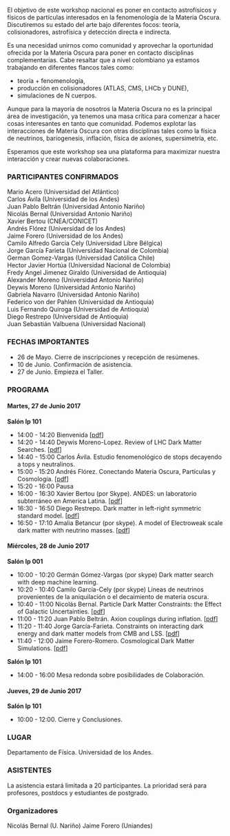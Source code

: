 
El objetivo de este workshop nacional es poner en contacto astrofísicos y físicos de partículas interesados en la fenomenología de la Materia Oscura. Discutiremos su estado del arte bajo diferentes focos: teoría, colisionadores, astrofísica y detección directa e indirecta.

Es una necesidad unirnos como comunidad y aprovechar la oportunidad ofrecida por la Materia Oscura para poner en contacto disciplinas complementarias. Cabe resaltar que a nivel colombiano ya estamos trabajando en diferentes flancos tales como:

* teoría + fenomenología,
* producción en colisionadores (ATLAS, CMS, LHCb y DUNE),
* simulaciones de N cuerpos.

Aunque para la mayoría de nosotros la Materia Oscura no es la principal área de investigación, ya tenemos una masa crítica para comenzar a hacer cosas interesantes en tanto que comunidad. Podemos explotar las interacciones de Materia Oscura con otras disciplinas tales como la física de neutrinos, bariogenesis, inflación, física de axiones, supersimetría, etc.

Esperamos que este workshop sea una plataforma para maximizar nuestra interacción y crear nuevas colaboraciones.

### PARTICIPANTES CONFIRMADOS

Mario Acero (Universidad del Atlántico)  
Carlos Ávila (Universidad de los Andes)  
Juan Pablo Beltrán (Universidad Antonio Nariño)  
Nicolás Bernal (Universidad Antonio Nariño)  
Xavier Bertou (CNEA/CONICET)  
Andrés Flórez (Universidad de los Andes)  
Jaime Forero (Universidad de los Andes)  
Camilo Alfredo  Garcia Cely	(Universidad Libre Bélgica)  
Jorge 	García Farieta (Universidad Nacional de Colombia)  
German 	Gomez-Vargas (Universidad Católica Chile)  
Hector Javier Hortúa (Universidad Nacional de Colombia)  
Fredy Angel	Jimenez Giraldo (Universidad de Antioquia)  
Alexander Moreno (Universidad Antonio Nariño)  
Deywis Moreno (Universidad Antonio Nariño)  
Gabriela Navarro (Universidad Antonio Nariño)  
Federico von der Pahlen (Universidad de Antioquia)  
Luis Fernando Quiroga (Universidad de Antioquia)  
Diego Restrepo (Universidad de Antioquia)   
Juan Sebastián Valbuena (Universidad Nacional)    


### FECHAS IMPORTANTES

- 26 de Mayo. Cierre de inscripciones y recepción de resúmenes.
- 10 de Junio. Confirmación de asistencia.
- 27 de Junio. Empieza el Taller.

### PROGRAMA

#### Martes, 27 de Junio 2017

**Salón Ip 101**  
* 14:00 - 14:20 Bienvenida [[pdf](pdf/2017/intro.pdf)]
* 14:20 - 14:40 Deywis Moreno-Lopez. Review of LHC Dark Matter Searches.  [[pdf](pdf/2017/moreno.pdf)]
* 14:40 - 15:00 Carlos Ávila. Estudio fenomenológico de stops decayendo a tops y neutralinos.   
* 15:00 - 15:20 Andrés Flórez. Conectando Materia Oscura, Partículas y Cosmología.  [[pdf](pdf/2017/florez.pdf)]
* 15:20 - 16:00 Pausa
* 16:00 - 16:30 Xavier Bertou (por Skype). ANDES: un laboratorio subterráneo en America Latina. [[pdf](pdf/2017/bertou.pdf)]
* 16:30 - 16:50 Diego Restrepo. Dark matter in left-right symmetric standard model.  [[pdf](pdf/2017/restrepo.pdf)]
* 16:50 - 17:10 Amalia Betancur (por skype). A model of Electroweak scale dark matter with neutrino masses. [[pdf](pdf/2017/betancur.pdf)]

#### Miércoles, 28 de Junio 2017 

**Salón Ip 001**  
* 10:00 - 10:20 Germán Gómez-Vargas (por skype) Dark matter search with deep machine learning.   
* 10:20 - 10:40 Camilo García-Cely (por skype) Líneas de neutrinos provenientes de la aniquilación o el decaimiento de materia oscura.  
* 10:40 - 11:00 Nicolás Bernal. Particle Dark Matter Constraints: the Effect of Galactic Uncertainties.  [[pdf](pdf/2017/bernal.pdf)]
* 11:00 - 11:20 Juan Pablo Beltrán. Axion couplings during inflation.  [[pdf](pdf/2017/beltran.pdf)]
* 11:20 - 11:40 Jorge García-Farieta. Constraints on interacting dark energy and dark matter models from CMB and LSS.  [[pdf](pdf/2017/farieta.pdf)]
* 11:40 - 12:00 Jaime Forero-Romero. Cosmological Dark Matter Simulations. [[pdf](pdf/2017/forero.pdf)]

**Salón Ip 101**  
* 14:00 - 16:00 Mesa redonda sobre posibilidades de Colaboración.  

#### Jueves, 29 de Junio 2017

**Salón Ip 101**  
* 10:00 - 12:00. Cierre y Conclusiones.  

### LUGAR 

Departamento de Física. Universidad de los Andes. 

### ASISTENTES

La asistencia estará limitada a 20 participantes.
La prioridad será para profesores, postdocs y estudiantes de postgrado.

### Organizadores

Nicolás Bernal (U. Nariño)
Jaime Forero (Uniandes)


